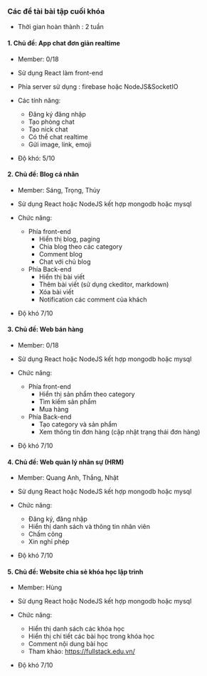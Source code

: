 ### Các đề tài bài tập cuối khóa

- Thời gian hoàn thành : 2 tuần

#### 1. Chủ đề: App chat đơn giản realtime

- Member: 0/18 
- Sử dụng React làm front-end
- Phía server sử dụng : firebase hoặc NodeJS&SocketIO
- Các tính năng:
    + Đăng ký đăng nhập
    + Tạo phòng chat
    + Tạo nick chat
    + Có thể chat realtime
    + Gửi image, link, emoji
    
- Độ khó: 5/10

#### 2. Chủ đề: Blog cá nhân

- Member: Sáng, Trọng, Thủy
- Sử dụng React hoặc NodeJS kết hợp mongodb hoặc mysql
- Chức năng: 
  - Phía front-end
    + Hiển thị blog, paging
    + Chia blog theo các category 
    + Comment blog
    + Chat với chủ blog 
  - Phía Back-end
    + Hiển thị bài viết
    + Thêm bài viết (sử dụng ckeditor, markdown)
    + Xóa bài viết
    + Notification các comment của khách
    
- Độ khó 7/10

#### 3. Chủ đề: Web bán hàng

- Member: 0/18
- Sử dụng React hoặc NodeJS kết hợp mongodb hoặc mysql
- Chức năng:
    - Phía front-end
        + Hiển thị sản phẩm theo category
        + Tìm kiếm sản phẩm
        + Mua hàng
    - Phía Back-end
        + Tạo category và sản phẩm
        + Xem thông tin đơn hàng (cập nhật trạng thái đơn hàng)
    
- Độ khó 7/10

#### 4. Chủ đề: Web quản lý nhân sự (HRM)

- Member: Quang Anh, Thắng, Nhật
- Sử dụng React hoặc NodeJS kết hợp mongodb hoặc mysql
- Chức năng:
    + Đăng ký, đăng nhập
    + Hiển thị danh sách và thông tin nhân viên
    + Chấm công
    + Xin nghỉ phép

- Độ khó 7/10

#### 5. Chủ đề: Website chia sẻ khóa học lập trình

- Member: Hùng
- Sử dụng React hoặc NodeJS kết hợp mongodb hoặc mysql
- Chức năng:
    + Hiển thị danh sách các khóa học
    + Hiển thị chi tiết các bài học trong khóa học
    + Comment nội dung bài học
    + Tham khảo: https://fullstack.edu.vn/

- Độ khó 7/10